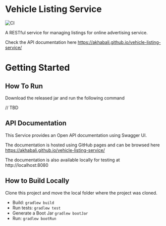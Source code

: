 # Vehicle Listing Service

![CI](https://github.com/akhabali/vehicle-listing-service/actions/workflows/ci-github-actions.yml/badge.svg)

A RESTful service for managing listings for online advertising service.

Check the API documentation here https://akhabali.github.io/vehicle-listing-service/

# Getting Started

## How To Run
Download the released jar and run the following command

// TBD

## API Documentation
This Service provides an Open API documentation using Swagger UI.

The documentation is hosted using GitHub pages and can be browsed here https://akhabali.github.io/vehicle-listing-service/

The documentation is also available locally for testing at http://localhost:8080

## How to Build Locally
Clone this project and move the local folder where the project was cloned.

* Build: ``gradlew build``
* Run tests: ``gradlew test`` 
* Generate a Boot Jar ``gradlew bootJar``
* Run: ``gradlew bootRun``

